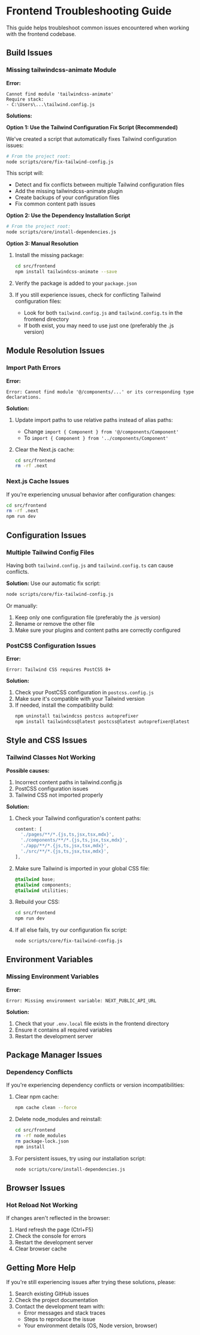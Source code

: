 # Frontend Troubleshooting Guide

This guide helps troubleshoot common issues encountered when working with the frontend codebase.

## Build Issues

### Missing tailwindcss-animate Module

**Error:**
```
Cannot find module 'tailwindcss-animate'
Require stack:
- C:\Users\...\tailwind.config.js
```

**Solutions:**

**Option 1: Use the Tailwind Configuration Fix Script (Recommended)**

We've created a script that automatically fixes Tailwind configuration issues:

```bash
# From the project root:
node scripts/core/fix-tailwind-config.js
```

This script will:
- Detect and fix conflicts between multiple Tailwind configuration files
- Add the missing tailwindcss-animate plugin
- Create backups of your configuration files
- Fix common content path issues

**Option 2: Use the Dependency Installation Script**

```bash
# From the project root:
node scripts/core/install-dependencies.js
```

**Option 3: Manual Resolution**

1. Install the missing package:
   ```bash
   cd src/frontend
   npm install tailwindcss-animate --save
   ```

2. Verify the package is added to your `package.json`

3. If you still experience issues, check for conflicting Tailwind configuration files:
   - Look for both `tailwind.config.js` and `tailwind.config.ts` in the frontend directory
   - If both exist, you may need to use just one (preferably the .js version)

## Module Resolution Issues

### Import Path Errors

**Error:**
```
Error: Cannot find module '@/components/...' or its corresponding type declarations.
```

**Solution:**
1. Update import paths to use relative paths instead of alias paths:
   - Change `import { Component } from '@/components/Component'`
   - To `import { Component } from '../components/Component'`

2. Clear the Next.js cache:
   ```bash
   cd src/frontend
   rm -rf .next
   ```

### Next.js Cache Issues

If you're experiencing unusual behavior after configuration changes:

```bash
cd src/frontend
rm -rf .next
npm run dev
```

## Configuration Issues 

### Multiple Tailwind Config Files

Having both `tailwind.config.js` and `tailwind.config.ts` can cause conflicts.

**Solution:**
Use our automatic fix script:
```bash
node scripts/core/fix-tailwind-config.js
```

Or manually:
1. Keep only one configuration file (preferably the .js version)
2. Rename or remove the other file
3. Make sure your plugins and content paths are correctly configured

### PostCSS Configuration Issues

**Error:**
```
Error: Tailwind CSS requires PostCSS 8+
```

**Solution:**
1. Check your PostCSS configuration in `postcss.config.js`
2. Make sure it's compatible with your Tailwind version
3. If needed, install the compatibility build:
   ```bash
   npm uninstall tailwindcss postcss autoprefixer
   npm install tailwindcss@latest postcss@latest autoprefixer@latest
   ```

## Style and CSS Issues

### Tailwind Classes Not Working

**Possible causes:**
1. Incorrect content paths in tailwind.config.js
2. PostCSS configuration issues
3. Tailwind CSS not imported properly

**Solution:**
1. Check your Tailwind configuration's content paths:
   ```js
   content: [
     './pages/**/*.{js,ts,jsx,tsx,mdx}',
     './components/**/*.{js,ts,jsx,tsx,mdx}',
     './app/**/*.{js,ts,jsx,tsx,mdx}',
     './src/**/*.{js,ts,jsx,tsx,mdx}',
   ],
   ```

2. Make sure Tailwind is imported in your global CSS file:
   ```css
   @tailwind base;
   @tailwind components;
   @tailwind utilities;
   ```

3. Rebuild your CSS:
   ```bash
   cd src/frontend
   npm run dev
   ```

4. If all else fails, try our configuration fix script:
   ```bash
   node scripts/core/fix-tailwind-config.js
   ```

## Environment Variables

### Missing Environment Variables

**Error:**
```
Error: Missing environment variable: NEXT_PUBLIC_API_URL
```

**Solution:**
1. Check that your `.env.local` file exists in the frontend directory
2. Ensure it contains all required variables
3. Restart the development server

## Package Manager Issues

### Dependency Conflicts

If you're experiencing dependency conflicts or version incompatibilities:

1. Clear npm cache:
   ```bash
   npm cache clean --force
   ```

2. Delete node_modules and reinstall:
   ```bash
   cd src/frontend
   rm -rf node_modules
   rm package-lock.json
   npm install
   ```

3. For persistent issues, try using our installation script:
   ```bash
   node scripts/core/install-dependencies.js
   ```

## Browser Issues

### Hot Reload Not Working

If changes aren't reflected in the browser:

1. Hard refresh the page (Ctrl+F5)
2. Check the console for errors
3. Restart the development server
4. Clear browser cache

## Getting More Help

If you're still experiencing issues after trying these solutions, please:

1. Search existing GitHub issues
2. Check the project documentation
3. Contact the development team with:
   - Error messages and stack traces
   - Steps to reproduce the issue
   - Your environment details (OS, Node version, browser) 